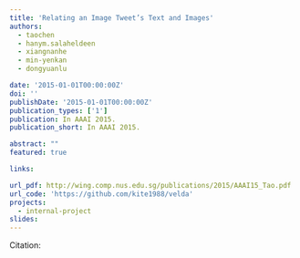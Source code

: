 ```yaml
---
title: 'Relating an Image Tweet’s Text and Images'
authors:
  - taochen
  - hanym.salaheldeen
  - xiangnanhe
  - min-yenkan
  - dongyuanlu

date: '2015-01-01T00:00:00Z'
doi: ''
publishDate: '2015-01-01T00:00:00Z'
publication_types: ['1']
publication: In AAAI 2015.   
publication_short: In AAAI 2015.   

abstract: ""
featured: true

links:

url_pdf: http://wing.comp.nus.edu.sg/publications/2015/AAAI15_Tao.pdf
url_code: 'https://github.com/kite1988/velda'
projects:
  - internal-project
slides:
---
```




Citation:
